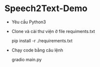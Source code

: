 # Speech2Text-Demo
* Yêu cầu Python3
* Clone và cài thư viện ở file requiments.txt

  pip install -r ./requirements.txt

* Chạy code bằng câu lệnh

  gradio main.py
